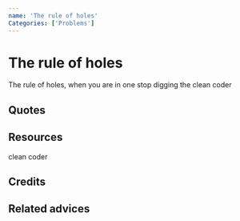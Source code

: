 ```yaml
---
name: 'The rule of holes'
Categories: ['Problems']
---
```

# The rule of holes

The rule of holes, when you are in one stop digging the clean coder

## Quotes

## Resources
clean coder
## Credits

## Related advices

